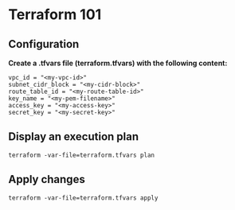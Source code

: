 # Terraform 101

## Configuration

**Create a .tfvars file (terraform.tfvars) with the following content:**
```
vpc_id = "<my-vpc-id>"
subnet_cidr_block = "<my-cidr-block>"
route_table_id = "<my-route-table-id>"
key_name = "<my-pem-filename>"
access_key = "<my-access-key>"
secret_key = "<my-secret-key>"
```

## Display an execution plan

```
terraform -var-file=terraform.tfvars plan
```

## Apply changes

```
terraform -var-file=terraform.tfvars apply
```